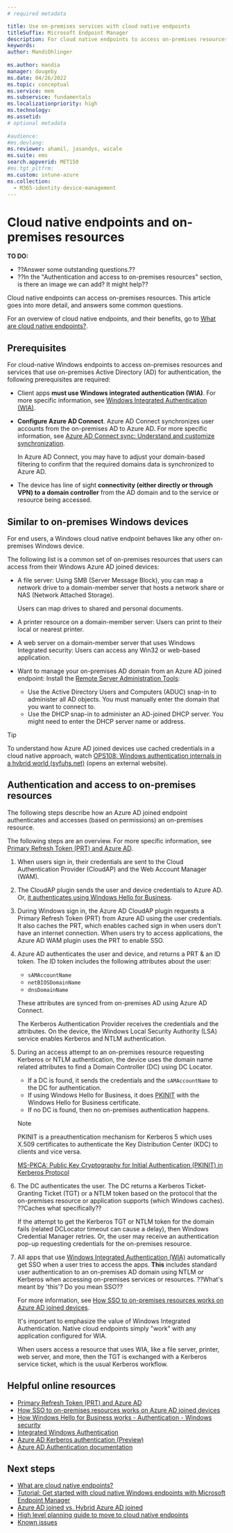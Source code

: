 ```yaml
---
# required metadata

title: Use on-premises services with cloud native endpoints
titleSuffix: Microsoft Endpoint Manager
description: For cloud native endpoints to access on-premises resources, such as file servers, printers, and web servers, use Windows integrated authentication (WIA) and Azure AD Connect.
keywords:
author: MandiOhlinger
  
ms.author: mandia
manager: dougeby
ms.date: 04/26/2022
ms.topic: conceptual
ms.service: mem
ms.subservice: fundamentals
ms.localizationpriority: high
ms.technology:
ms.assetid: 
# optional metadata
 
#audience:
#ms.devlang:
ms.reviewer: ahamil, jasandys, wicale
ms.suite: ems
search.appverid: MET150
#ms.tgt_pltfrm:
ms.custom: intune-azure
ms.collection:
  - M365-identity-device-management
---
```


# Cloud native endpoints and on-premises resources

**TO DO:**

- ??Answer some outstanding questions.??
- ??In the "Authentication and access to on-premises resources" section, is there an image we can add? It might help??

Cloud native endpoints can access on-premises resources. This article goes into more detail, and answers some common questions.

For an overview of cloud native endpoints, and their benefits, go to [What are cloud native endpoints?](cloud-native-endpoints-overview.md).

## Prerequisites

For cloud-native Windows endpoints to access on-premises resources and services that use on-premises Active Directory (AD) for authentication, the following prerequisites are required:

- Client apps **must use Windows integrated authentication (WIA)**. For more specific information, see [Windows Integrated Authentication (WIA)](/aspnet/web-api/overview/security/integrated-windows-authentication).

- **Configure Azure AD Connect**. Azure AD Connect synchronizes user accounts from the on-premises AD to Azure AD. For more specific information, see [Azure AD Connect sync: Understand and customize synchronization](/azure/active-directory/hybrid/how-to-connect-sync-whatis).

  In Azure AD Connect, you may have to adjust your domain-based filtering to confirm that the required domains data is synchronized to Azure AD.

- The device has line of sight **connectivity (either directly or through VPN) to a domain controller** from the AD domain and to the service or resource being accessed.

## Similar to on-premises Windows devices

For end users, a Windows cloud native endpoint behaves like any other on-premises Windows device. 

The following list is a common set of on-premises resources that users can access from their Windows Azure AD joined devices:

- A file server: Using SMB (Server Message Block), you can map a network drive to a domain-member server that hosts a network share or NAS (Network Attached Storage).

  Users can map drives to shared and personal documents.

- A printer resource on a domain-member server: Users can print to their local or nearest printer.
- A web server on a domain-member server that uses Windows Integrated security: Users can access any Win32 or web-based application.
- Want to manage your on-premises AD domain from an Azure AD joined endpoint: Install the [Remote Server Administration Tools](https://www.microsoft.com/download/details.aspx?id=45520):

  - Use the Active Directory Users and Computers (ADUC) snap-in to administer all AD objects. You must manually enter the domain that you want to connect to.
  - Use the DHCP snap-in to administer an AD-joined DHCP server. You might need to enter the DHCP server name or address.

> [!TIP]
> To understand how Azure AD joined devices use cached credentials in a cloud native approach, watch [OPS108: Windows authentication internals in a hybrid world (syfuhs.net)](https://syfuhs.net/ops108-windows-authentication-internals-in-a-hybrid-world) (opens an external website).

## Authentication and access to on-premises resources

The following steps describe how an Azure AD joined endpoint authenticates and accesses (based on permissions) an on-premises resource.

The following steps are an overview. For more specific information, see [Primary Refresh Token (PRT) and Azure AD](/azure/active-directory/devices/concept-primary-refresh-token).

1. When users sign in, their credentials are sent to the Cloud Authentication Provider (CloudAP) and the Web Account Manager (WAM).

2. The CloudAP plugin sends the user and device credentials to Azure AD. Or, [it authenticates using Windows Hello for Business](/windows/security/identity-protection/hello-for-business/hello-how-it-works-authentication).

3. During Windows sign in, the Azure AD CloudAP plugin requests a Primary Refresh Token (PRT) from Azure AD using the user credentials. It also caches the PRT, which enables cached sign in when users don't have an internet connection. When users try to access applications, the Azure AD WAM plugin uses the PRT to enable SSO.

4. Azure AD authenticates the user and device, and returns a PRT & an ID token. The ID token includes the following attributes about the user:

    - `sAMAccountName`
    - `netBIOSDomainName`
    - `dnsDomainName`

    These attributes are synced from on-premises AD using Azure AD Connect.

    The Kerberos Authentication Provider receives the credentials and the attributes. On the device, the Windows Local Security Authority (LSA) service enables Kerberos and NTLM authentication.

5. During an access attempt to an on-premises resource requesting Kerberos or NTLM authentication, the device uses the domain name related attributes to find a Domain Controller (DC) using DC Locator.

    - If a DC is found, it sends the credentials and the `sAMAccountName` to the DC for authentication.
    - If using Windows Hello for Business, it does [PKINIT](/openspecs/windows_protocols/ms-pkca/d0cf1763-3541-4008-a75f-a577fa5e8c5b) with the Windows Hello for Business certificate.
    - If no DC is found, then no on-premises authentication happens.

    > [!NOTE]
    > PKINIT is a preauthentication mechanism for Kerberos 5 which uses X.509 certificates to authenticate the Key Distribution Center (KDC) to clients and vice versa.
    > 
    > [MS-PKCA: Public Key Cryptography for Initial Authentication (PKINIT) in Kerberos Protocol](/openspecs/windows_protocols/ms-pkca/d0cf1763-3541-4008-a75f-a577fa5e8c5b)

6. The DC authenticates the user. The DC returns a Kerberos Ticket-Granting Ticket (TGT) or a NTLM token based on the protocol that the on-premises resource or application supports (which Windows caches). ??Caches what specifically??

    If the attempt to get the Kerberos TGT or NTLM token for the domain fails (related DCLocator timeout can cause a delay), then Windows Credential Manager retries. Or, the user may receive an authentication pop-up requesting credentials for the on-premises resource.

7. All apps that use [Windows Integrated Authentication (WIA)](/aspnet/web-api/overview/security/integrated-windows-authentication) automatically get SSO when a user tries to access the apps. **This** includes standard user authentication to an on-premises AD domain using NTLM or Kerberos when accessing on-premises services or resources. ??What's meant by 'this'? Do you mean SSO??

    For more information, see [How SSO to on-premises resources works on Azure AD joined devices](/azure/active-directory/devices/azuread-join-sso).

    It's important to emphasize the value of Windows Integrated Authentication. Native cloud endpoints simply "work" with any application configured for WIA.

    When users access a resource that uses WIA, like a file server, printer, web server, and more, then the TGT is exchanged with a Kerberos service ticket, which is the usual Kerberos workflow.

## Helpful online resources

- [Primary Refresh Token (PRT) and Azure AD](/azure/active-directory/devices/concept-primary-refresh-token)
- [How SSO to on-premises resources works on Azure AD joined devices](/azure/active-directory/devices/azuread-join-sso)
- [How Windows Hello for Business works - Authentication - Windows security](/windows/security/identity-protection/hello-for-business/hello-how-it-works-authentication)
- [Integrated Windows Authentication](/aspnet/web-api/overview/security/integrated-windows-authentication)
- [Azure AD Kerberos authentication (Preview)](/azure/active-directory/authentication/how-to-authentication-kerberos)
- [Azure AD Authentication documentation](/azure/active-directory/authentication/)

## Next steps

- [What are cloud native endpoints?](cloud-native-endpoints-overview.md)
- [Tutorial: Get started with cloud native Windows endpoints with Microsoft Endpoint Manager](cloud-native-windows-endpoints.md)
- [Azure AD joined vs. Hybrid Azure AD joined](azure-ad-joined-hybrid-azure-ad-joined.md)
- [High level planning guide to move to cloud native endpoints](cloud-native-endpoints-planning-guide.md)
- [Known issues](cloud-native-endpoints-known-issues.md)
